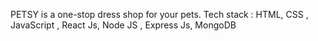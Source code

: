 PETSY is a one-stop dress shop for your pets.
Tech stack : HTML, CSS , JavaScript , React Js, Node JS , Express Js, MongoDB

